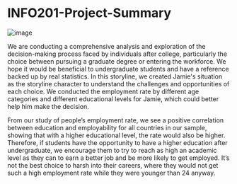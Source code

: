 # INFO201-Project-Summary
![image](https://github.com/Hruiitanggg/INFO201-Project-Summary/assets/152325167/d1dec5ea-44c0-474c-b2d3-1881d957efce)

We are conducting a comprehensive analysis and exploration of the decision-making process faced by individuals after college, particularly the choice between pursuing a graduate degree or entering the workforce. We hope it would be beneficial to undergraduate students and have a reference backed up by real statistics. In this storyline, we created Jamie's situation as the storyline character to understand the challenges and opportunities of each choice. We conducted the employment rate by different age categories and different educational levels for Jamie, which could better help him make the decision.

From our study of people’s employment rate, we see a positive correlation between education and employability for all countries in our sample, showing that with a higher educational level, the rate would also be higher. Therefore, if students have the opportunity to have a higher education after undergraduate, we encourage them to try to reach as high an academic level as they can to earn a better job and be more likely to get employed. It’s not the best choice to harsh into their careers, where they would not get such a high employment rate while they were younger than 24 anyway.

